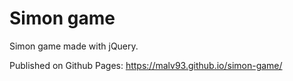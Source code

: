 # Simon game
Simon game made with jQuery.

Published on Github Pages: https://malv93.github.io/simon-game/
